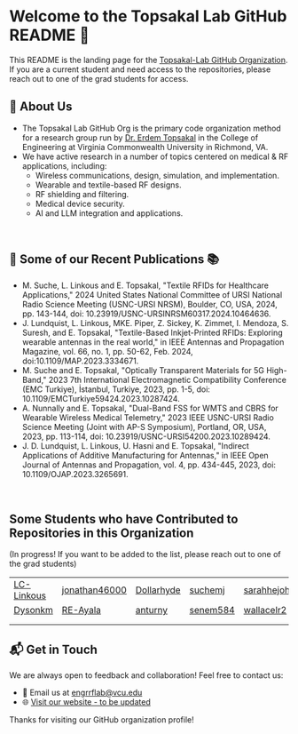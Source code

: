# Welcome to the Topsakal Lab GitHub README 👋

This README is the landing page for the [Topsakal-Lab GitHub Organization](https://github.com/Topsakal-Lab). If you are a current student and need access to the repositories, please reach out to one of the grad students for access. 


## 📡 About Us
-  The Topsakal Lab GitHub Org is the primary code organization method for a research group run by [Dr. Erdem Topsakal](https://egr.vcu.edu/directory/erdem.topsakal/) in the College of Engineering at Virginia Commonwealth University in Richmond, VA.
-  We have active research in a number of topics centered on medical & RF applications, including:
      - Wireless communications, design, simulation, and implementation.
      - Wearable and textile-based RF designs.
      - RF shielding and filtering.
      - Medical device security.
      - AI and LLM integration and applications.

  
<br>

##  📄 Some of our Recent Publications 📚
-  M. Suche, L. Linkous and E. Topsakal, "Textile RFIDs for Healthcare Applications," 2024 United States National Committee of URSI National Radio Science Meeting (USNC-URSI NRSM), Boulder, CO, USA, 2024, pp. 143-144, doi: 10.23919/USNC-URSINRSM60317.2024.10464636.
- J. Lundquist, L. Linkous, MKE. Piper, Z. Sickey, K. Zimmet, I. Mendoza, S. Suresh, and E. Topsakal, "Textile-Based Inkjet-Printed RFIDs: Exploring wearable antennas in the real world," in IEEE Antennas and Propagation Magazine, vol. 66, no. 1, pp. 50-62, Feb. 2024, doi:10.1109/MAP.2023.3334671.
- M. Suche and E. Topsakal, "Optically Transparent Materials for 5G High-Band," 2023 7th International Electromagnetic Compatibility Conference (EMC Turkiye), İstanbul, Turkiye, 2023, pp. 1-5, doi: 10.1109/EMCTurkiye59424.2023.10287424.
- A. Nunnally and E. Topsakal, "Dual-Band FSS for WMTS and CBRS for Wearable Wireless Medical Telemetry," 2023 IEEE USNC-URSI Radio Science Meeting (Joint with AP-S Symposium), Portland, OR, USA, 2023, pp. 113-114, doi: 10.23919/USNC-URSI54200.2023.10289424.
- J. D. Lundquist, L. Linkous, U. Hasni and E. Topsakal, "Indirect Applications of Additive Manufacturing for Antennas," in IEEE Open Journal of Antennas and Propagation, vol. 4, pp. 434-445, 2023, doi: 10.1109/OJAP.2023.3265691.

  

<br>

##  Some Students who have Contributed to Repositories in this Organization

(In progress! If you want to be added to the list, please reach out to one of the grad students)

|     |     |     |     |     |     |
| --- | --- | --- | --- | --- | --- |
| [LC-Linkous](https://github.com/LC-Linkous)| [jonathan46000](https://github.com/jonathan46000)| [Dollarhyde](https://github.com/Dollarhyde)| [suchemj](https://github.com/suchemj)| [sarahhejohnson](https://github.com/sarahhejohnson)| [agnunnally](https://github.com/agnunnally)|
| [Dysonkm](https://github.com/Dysonkm)| [RE-Ayala](https://github.com/RE-Ayala)| [anturny](https://github.com/anturny)| [senem584](https://github.com/senem584)| [wallacelr2](https://github.com/wallacelr2)| [djskriv](https://github.com/djskriv)|
| []()| []()| []()| []()| []()| []()|
| []()| []()| []()| []()| []()| []()|





## 📬 Get in Touch
We are always open to feedback and collaboration! Feel free to contact us:

- 📧 Email us at [engrrflab@vcu.edu](mailto:engrrflab@vcu.edu)
- 🌐 [Visit our website - to be updated](https://www.organization-website.com)



Thanks for visiting our GitHub organization profile!
